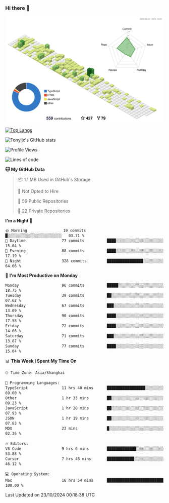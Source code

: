 ### Hi there 👋

![](./profile-3d-contrib/profile-green-animate.svg)

 

[![Top Langs](https://github-readme-stats.vercel.app/api/top-langs/?username=tonyljx)](https://github.com/anuraghazra/github-readme-stats)

![Tonyljx's GitHub stats](https://github-readme-stats.vercel.app/api?username=tonyljx&theme=default&show_icons=true)

 

<!--START_SECTION:waka-->
![Profile Views](http://img.shields.io/badge/Profile%20Views-2-blue)

![Lines of code](https://img.shields.io/badge/From%20Hello%20World%20I%27ve%20Written-624.0%20thousand%20lines%20of%20code-blue)

**🐱 My GitHub Data** 

> 📦 1.1 MB Used in GitHub's Storage 
 > 
> 🚫 Not Opted to Hire
 > 
> 📜 59 Public Repositories 
 > 
> 🔑 22 Private Repositories 
 > 
**I'm a Night 🦉** 

```text
🌞 Morning                19 commits          █░░░░░░░░░░░░░░░░░░░░░░░░   03.71 % 
🌆 Daytime                77 commits          ████░░░░░░░░░░░░░░░░░░░░░   15.04 % 
🌃 Evening                88 commits          ████░░░░░░░░░░░░░░░░░░░░░   17.19 % 
🌙 Night                  328 commits         ████████████████░░░░░░░░░   64.06 % 
```
📅 **I'm Most Productive on Monday** 

```text
Monday                   96 commits          █████░░░░░░░░░░░░░░░░░░░░   18.75 % 
Tuesday                  39 commits          ██░░░░░░░░░░░░░░░░░░░░░░░   07.62 % 
Wednesday                67 commits          ███░░░░░░░░░░░░░░░░░░░░░░   13.09 % 
Thursday                 90 commits          ████░░░░░░░░░░░░░░░░░░░░░   17.58 % 
Friday                   72 commits          ████░░░░░░░░░░░░░░░░░░░░░   14.06 % 
Saturday                 71 commits          ███░░░░░░░░░░░░░░░░░░░░░░   13.87 % 
Sunday                   77 commits          ████░░░░░░░░░░░░░░░░░░░░░   15.04 % 
```


📊 **This Week I Spent My Time On** 

```text
🕑︎ Time Zone: Asia/Shanghai

💬 Programming Languages: 
TypeScript               11 hrs 40 mins      █████████████████░░░░░░░░   69.00 % 
Other                    1 hr 33 mins        ██░░░░░░░░░░░░░░░░░░░░░░░   09.23 % 
JavaScript               1 hr 20 mins        ██░░░░░░░░░░░░░░░░░░░░░░░   07.93 % 
JSON                     1 hr 19 mins        ██░░░░░░░░░░░░░░░░░░░░░░░   07.83 % 
MDX                      23 mins             █░░░░░░░░░░░░░░░░░░░░░░░░   02.36 % 

🔥 Editors: 
VS Code                  9 hrs 6 mins        █████████████░░░░░░░░░░░░   53.88 % 
Cursor                   7 hrs 48 mins       ████████████░░░░░░░░░░░░░   46.12 % 

💻 Operating System: 
Mac                      16 hrs 54 mins      █████████████████████████   100.00 % 
```


 Last Updated on 23/10/2024 00:18:38 UTC
<!--END_SECTION:waka-->
